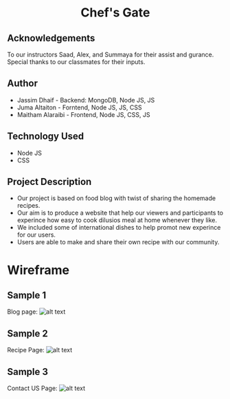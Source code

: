 <h1 align="center">Chef's Gate</h1>


## Acknowledgements

To our instructors Saad, Alex, and Summaya for their assist and gurance. 
Special thanks to our classmates for their inputs.


## Author
- Jassim Dhaif - Backend: MongoDB, Node JS, JS
- Juma Altaiton - Forntend, Node JS, JS, CSS
- Maitham Alaraibi - Frontend, Node JS, CSS, JS 

## Technology Used 

- Node JS
- CSS

## Project Description
* Our project is based on food blog with twist of sharing the homemade recipes.
* Our aim is to produce a website that help our viewers and participants to experince how easy to cook dilusios meal at home whenever they like.
* We included some of international dishes to help promot new experince for our users.
* Users are able to make and share their own recipe with our community.


# Wireframe

## Sample 1
Blog page: 
![alt text](https://git.generalassemb.ly/santamew/JJM_/blob/master/wireframe/1.png "Logo Title Text 1")


## Sample 2
Recipe Page: 
![alt text](https://git.generalassemb.ly/santamew/JJM_/blob/master/wireframe/2.png "Logo Title Text 1")


## Sample 3
Contact US Page: 
![alt text](https://git.generalassemb.ly/santamew/JJM_/blob/master/wireframe/3.png "Logo Title Text 1")

